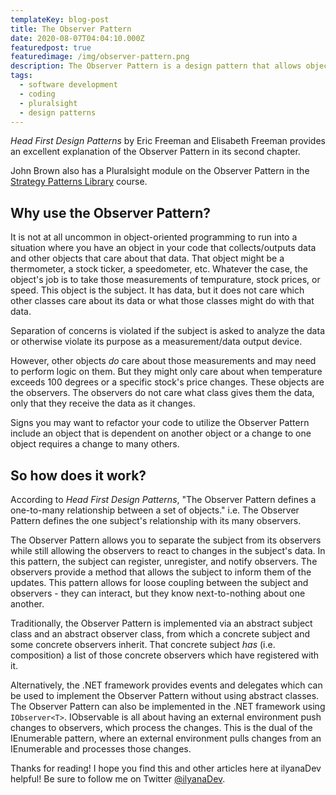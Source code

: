 ```yaml
---
templateKey: blog-post
title: The Observer Pattern
date: 2020-08-07T04:04:10.000Z
featuredpost: true
featuredimage: /img/observer-pattern.png
description: The Observer Pattern is a design pattern that allows objects to react to changes in another object's data while maintaining loose coupling. In this pattern, observer objects can decide at runtime whether to receive data from the subject object.
tags:
  - software development
  - coding
  - pluralsight
  - design patterns
---
```


*Head First Design Patterns* by Eric Freeman and Elisabeth Freeman provides an excellent explanation of the Observer Pattern in its second chapter.

John Brown also has a Pluralsight module on the Observer Pattern in the [Strategy Patterns Library](https://app.pluralsight.com/library/courses/patterns-library/table-of-contents) course.

Why use the Observer Pattern?
--

It is not at all uncommon in object-oriented programming to run into a situation where you have an object in your code that collects/outputs data and other objects that care about that data. That object might be a thermometer, a stock ticker, a speedometer, etc. Whatever the case, the object's job is to take those measurements of tempurature, stock prices, or speed. This object is the subject. It has data, but it does not care which other classes care about its data or what those classes might do with that data.

Separation of concerns is violated if the subject is asked to analyze the data or otherwise violate its purpose as a measurement/data output device.

However, other objects *do* care about those measurements and may need to perform logic on them. But they might only care about when temperature exceeds 100 degrees or a specific stock's price changes. These objects are the observers. The observers do not care what class gives them the data, only that they receive the data as it changes.

Signs you may want to refactor your code to utilize the Observer Pattern include an object that is dependent on another object or a change to one object requires a change to many others.

So how does it work?
--

According to *Head First Design Patterns*, "The Observer Pattern defines a one-to-many relationship between a set of objects." i.e. The Observer Pattern defines the one subject's relationship with its many observers.

The Observer Pattern allows you to separate the subject from its observers while still allowing the observers to react to changes in the subject's data. In this pattern, the subject can register, unregister, and notify observers. The observers provide a method that allows the subject to inform them of the updates. This pattern allows for loose coupling between the subject and observers - they can interact, but they know next-to-nothing about one another.

Traditionally, the Observer Pattern is implemented via an abstract subject class and an abstract observer class, from which a concrete subject and some concrete observers inherit. That concrete subject *has* (i.e. composition) a list of those concrete observers which have registered with it.

Alternatively, the .NET framework provides events and delegates which can be used to implement the Observer Pattern without using abstract classes. The Observer Pattern can also be implemented in the .NET framework using `IObserver<T>`. IObservable is all about having an external environment push changes to observers, which process the changes. This is the dual of the IEnumerable pattern, where an external environment pulls changes from an IEnumerable and processes those changes.

Thanks for reading! I hope you find this and other articles here at ilyanaDev helpful! Be sure to follow me on Twitter [@ilyanaDev](https://twitter.com/ilyanaDev).
